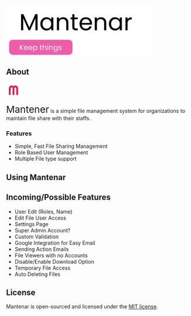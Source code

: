 <p align="left"><a href="https://mantenar.com" target="_blank"><img src="public/images/mantenar_logo.svg" width="400" alt="Mantenar Logo"></a></p>

## About
<a href="https://mantenar.com" target="_blank"><img src="public/images/mantenar.svg" alt="Mantenar Icon" height='40px'></a>

<span style='font-size: 26px'>Mantener</span> is a simple file management system for organizations to maintain file share with their staffs.

### Features
- Simple, Fast File Sharing Management
- Role Based User Management
- Multiple File type support

## Using Mantenar


## Incoming/Possible Features
- User Edit (Roles, Name)
- Edit File User Access
- Settings Page
- Super Admin Account?
- Custom Validation
- Google Integration for Easy Email
- Sending Action Emails
- File Viewers with no Accounts
- Disable/Enable Download Option
- Temporary File Access
- Auto Deleting Files

## License
Mantenar is open-sourced and licensed under the [MIT license](https://opensource.org/licenses/MIT).